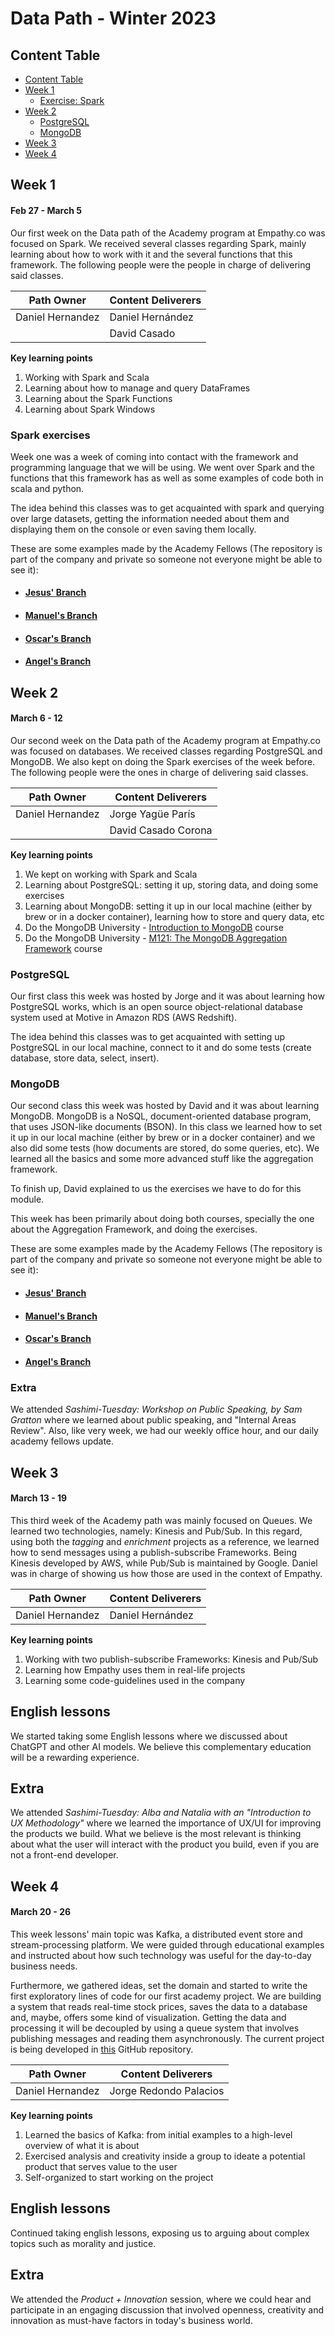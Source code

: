 # Data Path - Winter 2023

## Content Table

- [Content Table](#content-table)
- [Week 1](#week-1)
  - [Exercise: Spark](#spark-exercises)
- [Week 2](#week-2)
  - [PostgreSQL](#postgresql)
  - [MongoDB](#mongodb)
- [Week 3](#week-3)
- [Week 4](#week-4)

## Week 1

#### Feb 27 - March 5

Our first week on the Data path of the Academy program at Empathy.co was focused on Spark. We received several classes regarding Spark, mainly learning about how to work with it and the several functions that this framework. The following people were the people in charge of delivering said classes.

| **Path Owner**   | **Content Deliverers** |
| ---------------- | ---------------------- |
| Daniel Hernandez | Daniel Hernández       |
|                  | David Casado           |

**Key learning points** <!-- (Do not change this line!!!)-->

1. Working with Spark and Scala
2. Learning about how to manage and query DataFrames
3. Learning about the Spark Functions
4. Learning about Spark Windows

### Spark exercises

Week one was a week of coming into contact with the framework and programming language that we will be using. We went over Spark and the functions that this framework has as well as some examples of code both in scala and python.

The idea behind this classes was to get acquainted with spark and querying over large datasets, getting the information needed about them and displaying them on the console or even saving them locally.

These are some examples made by the Academy Fellows (The repository is part of the company and private so someone not everyone might be able to see it):

- #### [Jesus' Branch](https://github.com/empathyco/academy-data-spark/tree/jesus_alonso_garcia_academy_exercises)
- #### [Manuel's Branch](https://github.com/empathyco/academy-data-spark/tree/manuel_manga_rodriguez_academy)
- #### [Oscar's Branch](https://github.com/empathyco/academy-data-spark/tree/oscar)
- #### [Angel's Branch](https://github.com/empathyco/academy-data-spark/tree/angel_iglesias_prestamo_academy_exercises)

## Week 2

#### March 6 - 12

Our second week on the Data path of the Academy program at Empathy.co was focused on databases. We received classes regarding PostgreSQL and MongoDB. We also kept on doing the Spark exercises of the week before. The following people were the ones in charge of delivering said classes.

| **Path Owner**   | **Content Deliverers** |
| ---------------- | ---------------------- |
| Daniel Hernandez | Jorge Yagüe París      |
|                  | David Casado Corona    |

**Key learning points** <!-- (Do not change this line!!!)-->

1. We kept on working with Spark and Scala
2. Learning about PostgreSQL: setting it up, storing data, and doing some exercises
3. Learning about MongoDB: setting it up in our local machine (either by brew or in a docker container), learning how to store and query data, etc
4. Do the MongoDB University - [Introduction to MongoDB](https://learn.mongodb.com/learning-paths/introduction-to-mongodb) course
5. Do the MongoDB University - [M121: The MongoDB Aggregation Framework](https://learn.mongodb.com/courses/m121-the-mongodb-aggregation-framework) course

### **PostgreSQL**

Our first class this week was hosted by Jorge and it was about learning how PostgreSQL works, which is an open source object-relational database system used at Motive in Amazon RDS (AWS Redshift).

The idea behind this classes was to get acquainted with setting up PostgreSQL in our local machine, connect to it and do some tests (create database, store data, select, insert).

### **MongoDB**

Our second class this week was hosted by David and it was about learning MongoDB. MongoDB is a NoSQL, document-oriented database program, that uses JSON-like documents (BSON). In this class we learned how to set it up in our local machine (either by brew or in a docker container) and we also did some tests (how documents are stored, do some queries, etc). We learned all the basics and some more advanced stuff like the aggregation framework.

To finish up, David explained to us the exercises we have to do for this module.

This week has been primarily about doing both courses, specially the one about the Aggregation Framework, and doing the exercises.

These are some examples made by the Academy Fellows (The repository is part of the company and private so someone not everyone might be able to see it):

- #### [Jesus' Branch](https://github.com/empathyco/academy-data-spark/tree/jesus_alonso_garcia_academy_exercises)
- #### [Manuel's Branch](https://github.com/empathyco/academy-data-spark/tree/manuel_manga_rodriguez_academy)
- #### [Oscar's Branch](https://github.com/empathyco/academy-data-spark/tree/oscar)
- #### [Angel's Branch](https://github.com/empathyco/academy-data-spark/tree/angel_iglesias_prestamo_academy_exercises)

### **Extra**

We attended _Sashimi-Tuesday: Workshop on Public Speaking, by Sam Gratton_ where we learned about public speaking, and "Internal Areas Review". Also, like very week, we had our weekly office hour, and our daily academy fellows update.

## Week 3

#### March 13 - 19

This third week of the Academy path was mainly focused on Queues. We learned two technologies, namely: Kinesis and Pub/Sub. In this regard, using both the _tagging_ and _enrichment_ projects as a reference, we learned how to send messages using a publish-subscribe Frameworks. Being Kinesis developed by AWS, while Pub/Sub is maintained by Google. Daniel was in charge of showing us how those are used in the context of Empathy.

| **Path Owner**   | **Content Deliverers** |
| ---------------- | ---------------------- |
| Daniel Hernandez | Daniel Hernández       |

**Key learning points** <!-- (Do not change this line!!!)-->

1. Working with two publish-subscribe Frameworks: Kinesis and Pub/Sub
2. Learning how Empathy uses them in real-life projects
3. Learning some code-guidelines used in the company

## English lessons

We started taking some English lessons where we discussed about ChatGPT and other AI models. We believe this complementary education will be a rewarding experience.

## Extra

We attended _Sashimi-Tuesday: Alba and Natalia with an "Introduction to UX Methodology"_ where we learned the importance of UX/UI for improving the products we build. What we believe is the most relevant is thinking about what the user will interact with the product you build, even if you are not a front-end developer.

## Week 4

#### March 20 - 26

This week lessons' main topic was Kafka, a distributed event store and stream-processing platform. We were guided through educational examples and instructed about how such technology was useful for the day-to-day business needs.

Furthermore, we gathered ideas, set the domain and started to write the first exploratory lines of code for our first academy project. We are building a system that reads real-time stock prices, saves the data to a database and, maybe, offers some kind of visualization. Getting the data and processing it will be decoupled by using a queue system that involves publishing messages and reading them asynchronously. The current project is being developed in [this](https://github.com/xondemingo/stock-prices-empathy-academy) GitHub repository.

| **Path Owner**   | **Content Deliverers** |
| ---------------- | ---------------------- |
| Daniel Hernandez | Jorge Redondo Palacios |

**Key learning points** <!-- (Do not change this line!!!)-->

1. Learned the basics of Kafka: from initial examples to a high-level overview of what it is about
2. Exercised analysis and creativity inside a group to ideate a potential product that serves value to the user
3. Self-organized to start working on the project

## English lessons

Continued taking english lessons, exposing us to arguing about complex topics such as morality and justice.

## Extra

We attended the _Product + Innovation_ session, where we could hear and participate in an engaging discussion that involved openness, creativity and innovation as must-have factors in today's business world.